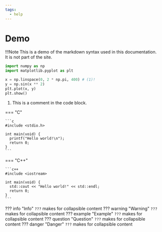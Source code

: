 ```yaml
---
tags:
  - help
---
```


# Demo

!!!Note
    This is a demo of the markdown syntax used in this documentation. It is not
    part of the site.

```python linenums="1"  title="my_file.py"
import numpy as np
import matplotlib.pyplot as plt

x = np.linspace(0, 2 * np.pi, 400) # (1)!
y = np.sin(x ** 2)
plt.plot(x, y)
plt.show()
```

1. This is a comment in the code block.

=== "C"

    ```c
    #include <stdio.h>

    int main(void) {
      printf("Hello world!\n");
      return 0;
    }
    ```

=== "C++"

    ```c++
    #include <iostream>

    int main(void) {
      std::cout << "Hello world!" << std::endl;
      return 0;
    }
    ```

<!---
See Admonitions:
https://squidfunk.github.io/mkdocs-material/reference/admonitions/#type:question
---->
??? info "Info"
    `???` makes for collapsible content
??? warning "Warning"
    `???` makes for collapsible content
??? example "Example"
    `???` makes for collapsible content
??? question "Question"
    `???` makes for collapsible content
??? danger "Danger"
    `???` makes for collapsible content
